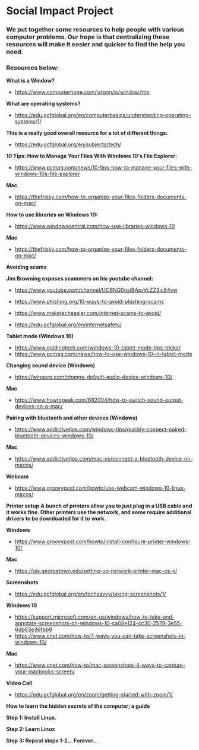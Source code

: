 # Social Impact Project

### We put together some resources to help people with various computer problems. Our hope is that centralizing these resources will make it easier and quicker to find the help you need. 

### Resources below:


**What is a Window?** 
- https://www.computerhope.com/jargon/w/window.htm

**What are operating systems?**
- https://edu.gcfglobal.org/en/computerbasics/understanding-operating-systems/1/

**This is a really good overall resource for a lot of differant things:**
- https://edu.gcfglobal.org/en/subjects/tech/

**10 Tips: How to Manage Your Files With Windows 10's File Explorer:**
- https://www.pcmag.com/news/10-tips-how-to-manage-your-files-with-windows-10s-file-explorer 

**Mac**
- https://thefrisky.com/how-to-organize-your-files-folders-documents-on-mac/

**How to use libraries on Windows 10:**
- https://www.windowscentral.com/how-use-libraries-windows-10

**Mac**
- https://thefrisky.com/how-to-organize-your-files-folders-documents-on-mac/

**Avoiding scams**

**Jim Browning exposes scammers on his youtube channel:**
- https://www.youtube.com/channel/UCBNG0osIBAprVcZZ3ic84vw 

- https://www.phishing.org/10-ways-to-avoid-phishing-scams
- https://www.maketecheasier.com/internet-scams-to-avoid/
- https://edu.gcfglobal.org/en/internetsafety/

**Tablet mode (Windows 10)**
- https://www.guidingtech.com/windows-10-tablet-mode-tips-tricks/
- https://www.pcmag.com/news/how-to-use-windows-10-in-tablet-mode

**Changing sound device (Windows)**
- https://winaero.com/change-default-audio-device-windows-10/

**Mac**
- https://www.howtogeek.com/682004/how-to-switch-sound-output-devices-on-a-mac/


**Pairing with bluetooth and other devices (Windows)**
- https://www.addictivetips.com/windows-tips/quickly-connect-paired-bluetooth-devices-windows-10/

**Mac**
- https://www.addictivetips.com/mac-os/connect-a-bluetooth-device-on-macos/

**Webcam**
- https://www.groovypost.com/howto/use-webcam-windows-10-linux-macos/

**Printer setup**
**A bunch of printers allow you to just plug in a USB cable and it works fine. Other printers use the network, and some require additional drivers to be downloaded for it to** **work.**

**Windows**
- https://www.groovypost.com/howto/install-configure-printer-windows-10/

**Mac**
- https://uis.georgetown.edu/setting-up-network-printer-mac-os-x/

**Screenshots**
- https://edu.gcfglobal.org/en/techsavvy/taking-screenshots/1/

**Windows 10**
- https://support.microsoft.com/en-us/windows/how-to-take-and-annotate-screenshots-on-windows-10-ca08e124-cc30-2579-3e55-6db63e36fbb9
- https://www.cnet.com/how-to/7-ways-you-can-take-screenshots-in-windows-10/

**Mac**
- https://www.cnet.com/how-to/mac-screenshots-4-ways-to-capture-your-macbooks-screen/

**Video Call**
- https://edu.gcfglobal.org/en/zoom/getting-started-with-zoom/1/

**How to learn the hidden secrets of the computer; a guide**

**Step 1: Install Linux.**

**Step 2: Learn Linux**

**Step 3: Repeat steps 1-2… Forever...**



